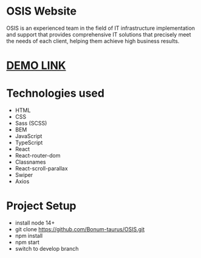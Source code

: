 # OSIS Website
OSIS is an experienced team in the field of IT infrastructure implementation and support that provides comprehensive IT solutions that precisely meet the needs of each client, helping them achieve high business results.

# [DEMO LINK](https://bonum-taurus.github.io/OSIS/#/)

# Technologies used
- HTML
- CSS
- Sass (SCSS)
- BEM
- JavaScript
- TypeScript
- React
- React-router-dom
- Classnames
- React-scroll-parallax
- Swiper
- Axios


# Project Setup
- install node 14+
- git clone https://github.com/Bonum-taurus/OSIS.git
- npm install
- npm start 
- switch to develop branch
